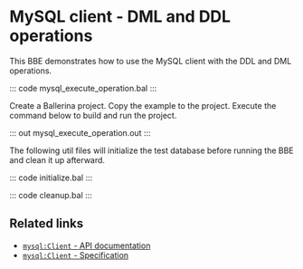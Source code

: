 # MySQL client - DML and DDL operations

This BBE demonstrates how to use the MySQL client with the DDL and  DML operations. 

::: code mysql_execute_operation.bal :::

Create a Ballerina project. Copy the example to the project. Execute the command below to build and run the project.

::: out mysql_execute_operation.out :::

The following util files will initialize the test database before running the BBE and clean it up afterward.

::: code initialize.bal :::

::: code cleanup.bal :::

## Related links
- [`mysql:Client` - API documentation](https://lib.ballerina.io/ballerinax/mysql/latest/)
- [`mysql:Client` - Specification](https://github.com/ballerina-platform/module-ballerinax-mysql/blob/master/docs/spec/spec.md#2-client)
